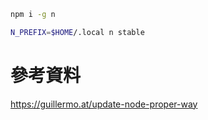 ```bash
npm i -g n
```

```bash
N_PREFIX=$HOME/.local n stable
```

# 參考資料

<https://guillermo.at/update-node-proper-way>
